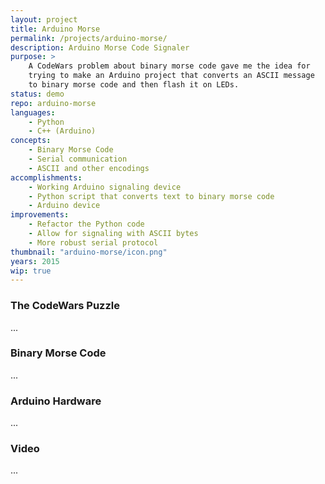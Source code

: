 ```yaml
---
layout: project
title: Arduino Morse
permalink: /projects/arduino-morse/
description: Arduino Morse Code Signaler
purpose: >
    A CodeWars problem about binary morse code gave me the idea for
    trying to make an Arduino project that converts an ASCII message
    to binary morse code and then flash it on LEDs.
status: demo
repo: arduino-morse
languages:
    - Python
    - C++ (Arduino)
concepts:
    - Binary Morse Code
    - Serial communication
    - ASCII and other encodings
accomplishments:
    - Working Arduino signaling device
    - Python script that converts text to binary morse code
    - Arduino device
improvements:
    - Refactor the Python code
    - Allow for signaling with ASCII bytes
    - More robust serial protocol
thumbnail: "arduino-morse/icon.png"
years: 2015
wip: true
---
```


### The CodeWars Puzzle

...

### Binary Morse Code

...

### Arduino Hardware

...

### Video

...
